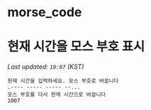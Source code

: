 # morse_code
# 현재 시간을 모스 부호 표시
<!-- MORSE_TIME_START -->
_Last updated: `10:07` (KST)_

```
현재 시간을 입력하세요. 모스 부호로 바꿉니다
.---- ----- ----- --...
모스 부호를 다시 현재 시간으로 바꿉니다
1007
```
<!-- MORSE_TIME_END -->
